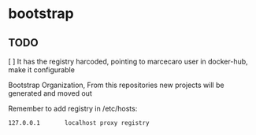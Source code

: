 # bootstrap

## TODO

[ ] It has the registry harcoded, pointing to marcecaro user in docker-hub, make it configurable


Bootstrap Organization, From this repositories new projects will be generated and moved out

Remember to add registry in /etc/hosts:
```
127.0.0.1       localhost proxy registry
```
